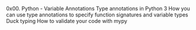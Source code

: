 0x00. Python - Variable Annotations
    Type annotations in Python 3
    How you can use type annotations to specify function signatures and variable types
    Duck typing
    How to validate your code with mypy
